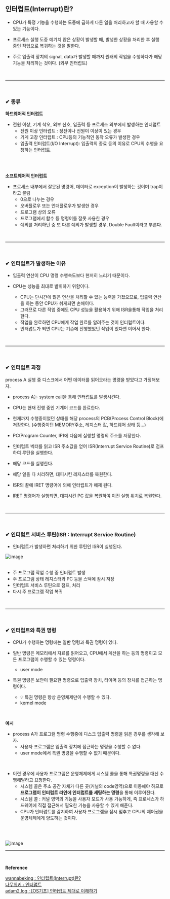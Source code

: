 ## 인터럽트(Interrupt)란?
- CPU가 특정 기능을 수행하는 도중에 급하게 다른 일을 처리하고자 할 때 사용할 수 있는 기능이다.

- 프로세스 실행 도중 예기치 않은 상황이 발생할 때, 발생한 상황을 처리한 후 실행 중인 작업으로 복귀하는 것을 말한다.

- 주로 입출력 장치의 signal, data가 발생할 때까지 원래의 작업을 수행하다가 해당 기능을 처리하는 것이다. (외부 인터럽트)
<br>
<hr>
<br>

### ✔ 종류
**하드웨어적 인터럽트**
- 전원 이상, 기계 착오, 외부 신호, 입출력 등 프로세스 외부에서 발생하는 인터럽트
  - 전원 이상 인터럽트 : 정전이나 전원이 이상이 있는 경우
  - 기계 고장 인터럽트 : CPU등의 기능적인 동작 오류가 발생한 경우
  - 입출력 인터럽트(I/O Interrupt): 입출력의 종료 등의 이유로 CPU의 수행을 요청하는 인터럽트.
<br>
<br>

**소프트웨어적 인터럽트**
- 프로세스 내부에서 잘못된 명령어, 데이터로 exception이 발생하는 것이며 trap이라고 불림
  - 0으로 나누는 경우
  - 오버플로우 또는 언더플로우가 발생한 경우
  - 프로그램 상의 오류
  - 프로그램에서 함수 등 명령어를 잘못 사용한 경우
  - 예외를 처리하던 중 또 다른 예외가 발생할 경우, Double Fault이라고 부른다.
<br>
<hr>
<br>

### ✔ 인터럽트가 발생하는 이유
- 입출력 연산이 CPU 명령 수행속도보다 현저히 느리기 때문이다. 

- CPU는 성능을 최대로 발휘하기 위함이다.
  - CPU는 단시간에 많은 연산을 처리할 수 있는 능력을 가졌으므로, 입출력 연산을 하는 동안 CPU가 쉬게되면 손해이다.
  - 그러므로 다른 작업 중에도 CPU 성능을 활용하기 위해 ISR을통해 작업을 처리한다.
  - 작업을 완료하면 CPU에게 작업 완료를 알려주는 것이 인터럽트이다.
  - 인터럽트가 되면 CPU는 기존에 진행했었던 작업이 있다면 이어서 한다.
<br>
<hr>
<br>

### ✔ 인터럽트 과정
process A 실행 중 디스크에서 어떤 데이터를 읽어오라는 명령을 받았다고 가정해보자.

- process A는 system call을 통해 인터럽트를 발생시킨다.

- CPU는 현재 진행 중인 기계어 코드를 완료한다.

- 현재까지 수행중이었던 상태를 해당 process의 PCB(Process Control Block)에 저장한다. (수행중이던 MEMORY주소, 레지스터 값, 하드웨어 상태 등...)

- PC(Program Counter, IP)에 다음에 실행할 명령의 주소를 저장한다.

- 인터럽트 벡터를 읽고 ISR 주소값을 얻어 ISR(Interrupt Service Routine)로 점프하여 루틴을 실행한다.

- 해당 코드를 실행한다.

- 해당 일을 다 처리하면, 대피시킨 레지스터를 복원한다.

- ISR의 끝에 IRET 명령어에 의해 인터럽트가 해제 된다.

- IRET 명령어가 실행되면, 대피시킨 PC 값을 복원하여 이전 실행 위치로 복원한다.
<br>
<hr>
<br>

### ✔ 인터럽트 서비스 루틴(ISR : Interrupt Service Routine)
- 인터럽트가 발생하면 처리하기 위한 루틴인 ISR이 실행된다.

![image](https://github.com/yejun95/Today-I-Learned/assets/121341413/df86c6ad-5713-45ad-842d-e87417fc12e2)
<br>
<br>

- 주 프로그램 작업 수행 중 인터럽트 발생
- 주 프로그램 상태 레지스터와 PC 등을 스택에 잠시 저장
- 인터럽트 서비스 루틴으로 점프, 처리
- 다시 주 프로그램 작업 복귀
<br>
<hr>
<br>

### ✔ 인터럽트와 특권 명령
- CPU가 수행하는 명령에는 일반 명령과 특권 명령이 있다.

- 일반 명령은 메모리에서 자료를 읽어오고, CPU에서 계산을 하는 등의 명령이고 모든 프로그램이 수행할 수 있는 명령이다.
  - user mode

- 특권 명령은 보안이 필요한 명령으로 입출력 장치, 타이머 등의 장치를 접근하는 명령이다. 
  - 💡 특권 명령은 항상 운영체제만이 수행할 수 있다.
  - kernel mode
<br>

**예시**
- process A가 프로그램 명령 수행중에 디스크 입출력 명령을 읽은 경우를 생각해 보자. 
  - 사용자 프로그램은 입출력 장치에 접근하는 명령을 수행할 수 없다.
  - user mode에서 특권 명령을 수행할 수 없기 때문이다.
<br>

- 이련 경우에 사용자 프로그램은 운영체제에게 시스템 콜을 통해 특권명령을 대신 수행해달라고 요청한다.
  - 시스템 콜은 주소 공간 자체가 다른 곳(커널의 code영역)으로 이동해야 하므로 **프로그램이 인터럽트 라인에 인터럽트를 세팅하는 명령**을 통해 이루어진다.
  - 시스템 콜 : 커널 영역의 기능을 사용자 모드가 사용 가능하게, 즉 프로세스가 하드웨어에 직접 접근해서 필요한 기능을 사용할 수 있게 해준다.
  - CPU가 인터럽트를 감지하여 사용자 프로그램을 잠시 멈추고 CPU의 제어권을 운영체제에게 양도하는 것이다.
<br>
<br>

![image](https://github.com/yejun95/Today-I-Learned/assets/121341413/067ca262-f37d-40ed-b46a-874e1be8754e)
<br>
<hr>
<br>

**Reference**<br>

[wannabeking : 인터럽트(Interrupt)란?](https://velog.io/@pppp0722/%EC%9D%B8%ED%84%B0%EB%9F%BD%ED%8A%B8Interrupt%EB%9E%80)<br>
[나무위키 : 인터럽트](https://namu.wiki/w/%EC%9D%B8%ED%84%B0%EB%9F%BD%ED%8A%B8)<br>
[adam2.log : [OS기초] 인터럽트 제대로 이해하기](https://velog.io/@adam2/%EC%9D%B8%ED%84%B0%EB%9F%BD%ED%8A%B8)
